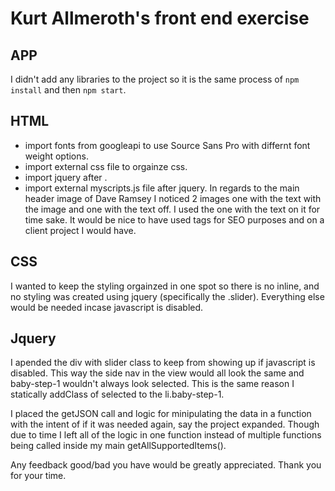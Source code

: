 # Kurt Allmeroth's front end exercise

## APP
I didn't add any libraries to the project so it is the same process of `npm install` and then `npm start`.

## HTML
- import fonts from googleapi to use Source Sans Pro with differnt font weight options.
- import external css file to orgainze css.
- import jquery after <body>.
- import external myscripts.js file after jquery.
In regards to the main header image of Dave Ramsey I noticed 2 images one with the text with the image and one with the text off. I used the one with the text on it for time sake. It would be nice to have used <h> tags for SEO purposes and on a client project I would have.

## CSS
I wanted to keep the styling orgainzed in one spot so there is no inline, and no styling was created using jquery (specifically the .slider).
Everything else would be needed incase javascript is disabled.

## Jquery 
I apended the div with slider class to keep from showing up if javascript is disabled. This way the side nav in the view would all look the same and baby-step-1 wouldn't always look selected. 
This is the same reason I statically addClass of selected to the li.baby-step-1. 

I placed the getJSON call and logic for minipulating the data in a function with the intent of if it was needed again, say the project expanded.
Though due to time I left all of the logic in one function instead of multiple functions being called inside my main getAllSupportedItems(). 

Any feedback good/bad you have would be greatly appreciated.
Thank you for your time.
